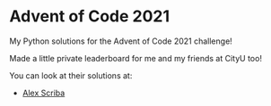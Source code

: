 # Advent of Code 2021

My Python solutions for the Advent of Code 2021 challenge!

Made a little private leaderboard for me and my friends at CityU too!

You can look at their solutions at:

* [Alex Scriba](https://github.com/AlexScriba)

